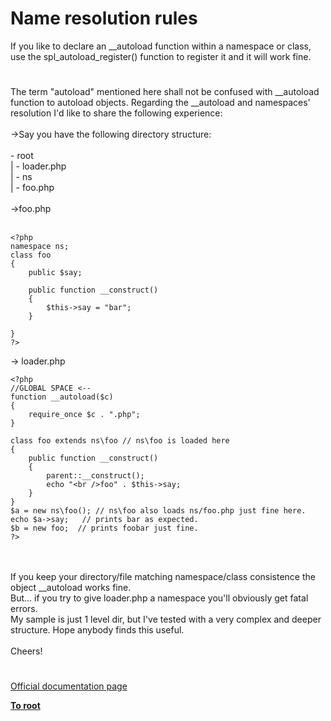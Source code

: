# Name resolution rules



If you like to declare an __autoload function within a namespace or class, use the spl_autoload_register() function to register it and it will work fine.  

#

The term "autoload" mentioned here shall not be confused with __autoload function to autoload objects. Regarding the __autoload and namespaces&apos; resolution I&apos;d like to share the following experience:<br><br>-&gt;Say you have the following directory structure:<br><br>- root<br>      | - loader.php <br>      | - ns<br>             | - foo.php<br><br>-&gt;foo.php<br><br>

```
<?php
namespace ns;
class foo
{
    public $say;
    
    public function __construct()
    {
        $this->say = "bar";
    }
    
}
?>
```


-> loader.php



```
<?php
//GLOBAL SPACE <--
function __autoload($c)
{
    require_once $c . ".php";
}

class foo extends ns\foo // ns\foo is loaded here
{
    public function __construct()
    {
        parent::__construct();
        echo "<br />foo" . $this->say;
    }
}
$a = new ns\foo(); // ns\foo also loads ns/foo.php just fine here.
echo $a->say;   // prints bar as expected.
$b = new foo;  // prints foobar just fine.
?>
```
<br><br>If you keep your directory/file matching namespace/class consistence the object __autoload works fine.<br>But... if you try to give loader.php a namespace you&apos;ll obviously get fatal errors. <br>My sample is just 1 level dir, but I&apos;ve tested with a very complex and deeper structure. Hope anybody finds this useful.<br><br>Cheers!  

#

[Official documentation page](https://www.php.net/manual/en/language.namespaces.rules.php)

**[To root](/README.md)**